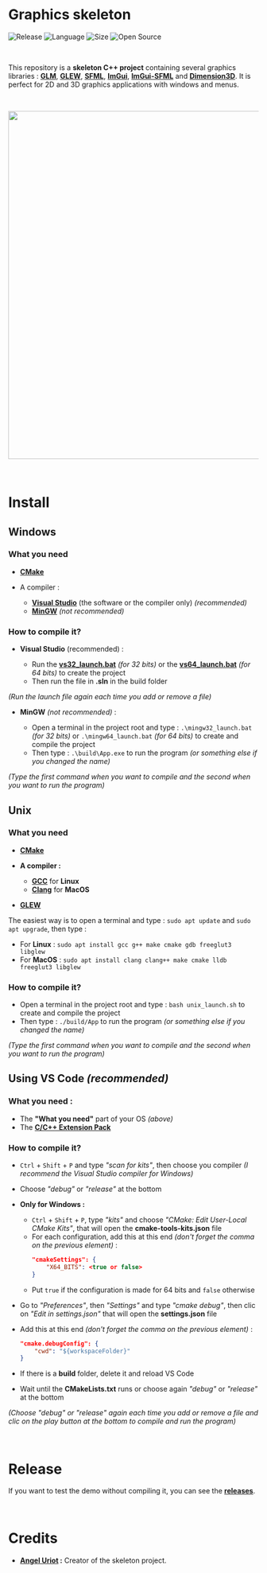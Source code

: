 # Graphics skeleton

![Release](https://img.shields.io/badge/Release-v1.0-blueviolet)
![Language](https://img.shields.io/badge/Language-C%2B%2B-0052cf)
![Size](https://img.shields.io/badge/Size-218Mo-f12222)
![Open Source](https://badges.frapsoft.com/os/v2/open-source.svg?v=103)

<br>

This repository is a **skeleton C++ project** containing several graphics libraries : **[GLM](http://glm.g-truc.net/0.9.6/api/index.html)**, **[GLEW](http://glew.sourceforge.net/)**, **[SFML](https://www.sfml-dev.org/)**, **[ImGui](https://github.com/ocornut/imgui)**, **[ImGui-SFML](https://github.com/eliasdaler/imgui-sfml)** and **[Dimension3D](https://github.com/angeluriot/Dimension3D)**. It is perfect for 2D and 3D graphics applications with windows and menus.

<br>

<p align="center">
	<img src="https://i.imgur.com/qzPqvit.png" width="700">
</p>

<br>

# Install

## Windows

### What you need

* **[CMake](https://cmake.org/)**

* A compiler :

	* **[Visual Studio](https://visualstudio.microsoft.com/)** (the software or the compiler only) *(recommended)*
	* **[MinGW](https://www.mingw-w64.org/)** *(not recommended)*

### How to compile it?

* **Visual Studio** (recommended) :

	* Run the **[vs32_launch.bat](https://github.com/angeluriot/Graphics_skeleton/blob/master/vs32_launch.bat)** *(for 32 bits)* or the **[vs64_launch.bat](https://github.com/angeluriot/Graphics_skeleton/blob/master/vs64_launch.bat)** *(for 64 bits)* to create the project
	* Then run the file in **.sln** in the build folder

*(Run the launch file again each time you add or remove a file)*

* **MinGW** *(not recommended)* :

	* Open a terminal in the project root and type : `.\mingw32_launch.bat` *(for 32 bits)* or `.\mingw64_launch.bat` *(for 64 bits)* to create and compile the project
	* Then type : `.\build\App.exe` to run the program *(or something else if you changed the name)*

*(Type the first command when you want to compile and the second when you want to run the program)*

## Unix

### What you need

* **[CMake](https://cmake.org/)**

* **A compiler :**

	* **[GCC](https://gcc.gnu.org/)** for **Linux**
	* **[Clang](https://clang.llvm.org/)** for **MacOS**

* **[GLEW](http://glew.sourceforge.net/)**

The easiest way is to open a terminal and type : `sudo apt update` and `sudo apt upgrade`, then type :

* For **Linux** : `sudo apt install gcc g++ make cmake gdb freeglut3 libglew`
* For **MacOS** : `sudo apt install clang clang++ make cmake lldb freeglut3 libglew`

### How to compile it?

* Open a terminal in the project root and type : `bash unix_launch.sh` to create and compile the project
* Then type : `./build/App` to run the program *(or something else if you changed the name)*

*(Type the first command when you want to compile and the second when you want to run the program)*

## Using VS Code *(recommended)*

### What you need :

* The **"What you need"** part of your OS *(above)*
* The **[C/C++ Extension Pack](https://marketplace.visualstudio.com/items?itemName=ms-vscode.cpptools-extension-pack)**

### How to compile it?

* `Ctrl` + `Shift` + `P` and type *"scan for kits"*, then choose you compiler *(I recommend the Visual Studio compiler for Windows)*
* Choose *"debug"* or *"release"* at the bottom
* **Only for Windows :**

	* `Ctrl` + `Shift` + `P`, type *"kits"* and choose *"CMake: Edit User-Local CMake Kits"*, that will open the **cmake-tools-kits.json** file
	* For each configuration, add this at this end *(don't forget the comma on the previous element)* :
		```json
		"cmakeSettings": {
			"X64_BITS": <true or false>
		}
		```
	* Put `true` if the configuration is made for 64 bits and `false` otherwise

* Go to *"Preferences"*, then *"Settings"* and type *"cmake debug"*, then clic on *"Edit in settings.json"* that will open the **settings.json** file
* Add this at this end *(don't forget the comma on the previous element)* :
	```json
	"cmake.debugConfig": {
		"cwd": "${workspaceFolder}"
	}
	```
* If there is a **build** folder, delete it and reload VS Code
* Wait until the **CMakeLists.txt** runs or choose again *"debug"* or *"release"* at the bottom

*(Choose "debug" or "release" again each time you add or remove a file and clic on the play button at the bottom to compile and run the program)*

<br>

# Release

If you want to test the demo without compiling it, you can see the **[releases](https://github.com/angeluriot/Graphics_skeleton/releases)**.

<br>

# Credits

* **[Angel Uriot](https://github.com/angeluriot) :** Creator of the skeleton project.
